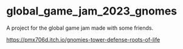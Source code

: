 # global_game_jam_2023_gnomes

A project for the global game jam made with some friends.

https://pmx706d.itch.io/gnomies-tower-defense-roots-of-life
